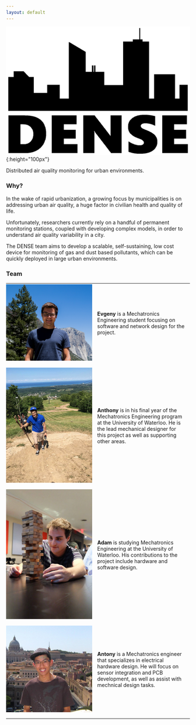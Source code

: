 ```yaml
---
layout: default
---
```

![yo](assets/logo.png){:height="100px"}

Distributed air quality monitoring for urban environments.

### Why?
In the wake of rapid urbanization, a growing focus by municipalities is on addressing urban air quality, a huge factor in civilian health and quality of life. 

Unfortunately, researchers currently rely on a handful of permanent monitoring stations, coupled with developing complex models, in order to understand air quality variability in a city.  

The DENSE team aims to develop a scalable, self-sustaining, low cost device for monitoring of gas and dust based pollutants, which can be quickly deployed in large urban environments.

### Team

<style>
    table {
        border: none;
    }
    td {
        padding-bottom: 1em;
        padding-right: 1em;
        padding-left: 0;
    }

    td, th {
        border: none;
    }
</style>

<table>
<col width="250px">

<tr>
<td><img src="assets/evgeny.jpg"></td>
<td>
<p>
<b>Evgeny</b> is a Mechatronics Engineering student focusing on software and network design for the project.
</p>
</td>
</tr>

<tr>
<td><img src="assets/anthonys_face.jpg"></td>
<td>
<p>
<b>Anthony</b> is in his final year of the Mechatronics Engineering program at the University of Waterloo. He is the lead mechanical designer for this project as well as supporting other areas.
</p>
</td>
</tr>

<tr>
<td><img src="assets/adam.jpg"></td>
<td><b>Adam</b> is studying Mechatronics Engineering at the University of Waterloo. His contributions to the project include hardware and software design. </td>
</tr>

<tr>
<td><img src="assets/antonys_face.jpg"></td>
<td>
<p>
<b>Antony</b> is a Mechatronics engineer that specializes in electrical hardware design. He will focus on sensor integration and PCB development, as well as assist with mechnical design tasks.
</p>
</td>
</tr>
</table>
